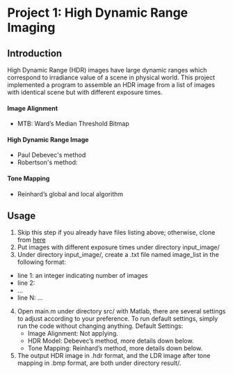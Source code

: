 # Project 1: High Dynamic Range Imaging

## Introduction
High Dynamic Range (HDR) images have large dynamic ranges which correspond to irradiance value of a scene in physical world. This project implemented a program to assemble an HDR image from a list of images with identical scene but with different exposure times.

#### Image Alignment
- MTB: Ward’s Median Threshold Bitmap

#### High Dynamic Range Image
- Paul Debevec's method
- Robertson's method:

#### Tone Mapping
- Reinhard’s global and local algorithm

## Usage
1. Skip this step if you already have files listing above; otherwise, clone from [here](https://github.com/awinder0230/2017-Spring-Digital-Visual-Effect)
2. Put images with different exposure times under directory input_image/
3. Under directory input_image/, create a .txt file named image_list in the following format:

- line 1: an integer indicating number of images
- line 2: <image filename> <space> <shutter speed of the image>
- …
- line N: ...

4. Open main.m under directory src/ with Matlab, there are several settings to adjust according to your preference. To run default settings, simply run the code without changing anything.
  Default Settings:
    - Image Alignment: Not applying.
    - HDR Model: Debevec’s method, more details down below.
    - Tone Mapping: Reinhard’s method, more details down below.  
5. The output HDR image in .hdr format, and the LDR image after tone mapping in .bmp format, are both under directory result/.
